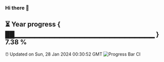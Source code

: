 ### Hi there 👋
⏳ Year progress { ██▁▁▁▁▁▁▁▁▁▁▁▁▁▁▁▁▁▁▁▁▁▁▁▁▁▁▁▁ } 7.38 %
---
⏰ Updated on Sun, 28 Jan 2024 00:30:52 GMT
![Progress Bar CI](https://github.com/Moyi321/Moyi321/workflows/Progress%20Bar%20CI/badge.svg)
